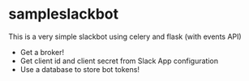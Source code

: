# sampleslackbot

This is a very simple slackbot using celery and flask (with events API)

- Get a broker!
- Get client id and client secret from Slack App configuration
- Use a database to store bot tokens!
